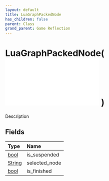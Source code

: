 ```yaml
---
layout: default
title: LuaGraphPackedNode
has_children: false
parent: Class
grand_parent: Game Reflection
---
```

# LuaGraphPackedNode( ![ LuaEntityPackedObject ](/game-reflection/classes/lua_entity_packed_object.md) )
Description 

## Fields
| Type | Name |
|:-------------|:--------------|
| [bool](/game-reflection/components/bool.md) | is_suspended |
| [String](/game-reflection/components/string.md) | selected_node |
| [bool](/game-reflection/components/bool.md) | is_finished |
